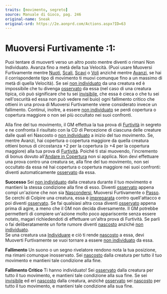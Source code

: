 ```yaml
---
traits: [movimento, segreto]
source: Manuale di Gioco, pag. 246
original-name: Sneak
original-srd: https://2e.aonprd.com/Actions.aspx?ID=63
---
```


# Muoversi Furtivamente :1:

Puoi tentare di muoverti verso un altro posto mentre diventi o rimani Non
Individuato. Avanza fino a metà della tua Velocità. (Puoi usare Muoversi
Furtivamente mentre [Nuoti](/azioni/abilita/nuotare),
[Scali](/azioni/abilita/scalare), [Scavi](/azioni/base/scavare) o
[Voli](/azioni/base/volare) anziché mentre [Avanzi](/azioni/base/avanzare), se
hai il corrispondente tipo di movimento ti muovi comunque fino a un massimo di
metà di quella Velocità). Se sei [non individuato](/condizioni/non-individuato)
da una creatura ed è impossibile che tu divenga
[osservato](/condizioni/osservato) da essa (nel caso di una creatura tipica, ciò
può significare che tu sei [invisibile](/condizioni/invisibile), che essa è
cieca o che tu sei nell'oscurità ed essa non può vedere nel buio) ogni
fallimento critico che ottieni in una prova di Muoversi Furtivamente viene
considerato invece un fallimento. Continui, inoltre, a essere
[non individuato](/condizioni/non-individuato) se perdi copertura o copertura
maggiore o non sei più occultato nei suoi confronti.

Alla fine del tuo movimento, il GM effettua la tua prova di
[Furtività](/abilita/furtivita) in segreto e ne confronta il risultato con la CD
di Percezione di ciascuna delle creature dalle quali eri Nascosto o
[non individuato](/condizioni/non-individuato) a inizio del tuo movimento. Se,
mentre Avanzi, hai copertura o copertura maggiore da quella creatura ottieni
bonus di circostanza +2 per la copertura (o +4 per la copertura maggiore) alla
tua prova di [Furtività](/abilita/furtivita). Poiché ti stai muovendo,
l'incremento di bonus dovuto
all'[Andare in Copertura](/azioni/base/andare-in-copertura) non si applica. Non
devi effettuare una prova contro una creatura se, alla fine del tuo movimento,
non sei occultato da essa né hai copertura o copertura maggiore nei suoi
confronti: diventi automaticamente [osservato](/condizioni/osservato) da essa.

**Successo** Sei [non individuato](/condizioni/non-individuato) dalla creatura
durante il tuo movimento e mantieni la stessa condizione alla fine di esso.
Diventi [osservato](/condizioni/osservato) appena compi un'azione che non sia
[Nascondersi](/azioni/abilita/nascondersi), Muoversi Furtivamente o
[Passo](/azioni/base/passo). Se cerchi di Colpire una creatura, essa è
[impreparata](/condizioni/impreparato) contro quell'attacco e poi diventi
[osservato](/condizioni/osservato). Se fai qualsiasi altra cosa diventi
[osservato](/condizioni/osservato) appena prima di agire, a meno che il GM non
decida diversamente. Il GM potrebbe permetterti di compiere un'azione molto poco
appariscente senza essere notato, magari richiedendoti di effettuare un'altra
prova di Furtività. Se parli o fai deliberatamente un forte rumore diventi
[nascosto](/condizioni/nascosto) anziché
[non individuato](/condizioni/non-individuato).  
Se una creatura usa [Individuare](/azioni/base/individuare) e ciò ti rende
[nascosto](/condizioni/nascosto) a essa, devi Muoverti Furtivamente se vuoi
tornare a essere [non individuato](/condizioni/non-individuato) da essa.

**Fallimento** Un suono o un segno rivelatore rendono nota la tua posizione, ma
rimani comunque inosservato. Sei [nascosto](/condizioni/nascosto) dalla creatura
per tutto il tuo movimento e mantieni tale condizione alla fine.

**Fallimento Critico** Ti hanno individuato! Sei
[osservato](/condizioni/osservato) dalla creatura per tutto il tuo movimento, e
mantieni tale condizione alla sua fine. Se sei
[invisibile](/condizioni/invisibile) ed eri [nascosto](/condizioni/nascosto)
dalla creatura, anziché [osservato](/condizioni/osservato) sei
[nascosto](/condizioni/nascosto) per tutto il tuo movimento, e mantieni tale
condizione alla sua fine.
